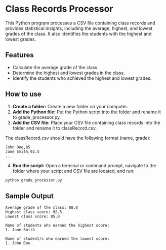 # Class Records Processor
This Python program processes a CSV file containing class records and provides statistical insights, including the average, highest, and lowest grades of the class. It also identifies the students with the highest and lowest grades.

## Features
- Calculate the average grade of the class.
- Determine the highest and lowest grades in the class.
- Identify the students who achieved the highest and lowest grades.

## How to use
1. **Create a folder:** Create a new folder on your computer.
2. **Add the Python file:** Put the Python script into the folder and rename it to grade_processor.py.
3. **Add the CSV file:** Place your CSV file containing class records into the folder and rename it to classRecord.csv.

The classRecord.csv should have the following format (name, grade):
```csv
John Doe,85
Jane Smith,92.5
...
```

4. **Run the script:** Open a terminal or command prompt, navigate to the folder where your script and CSV file are located, and run:
```bash
python grade_processor.py
```

## Sample Output
```text
Average grade of the class: 88.8
Highest class score: 92.5
Lowest class score: 85.0

Name of students who earned the highest score:
1. Jane Smith

Name of student/s who earned the lowest score:
1. John Doe
```
